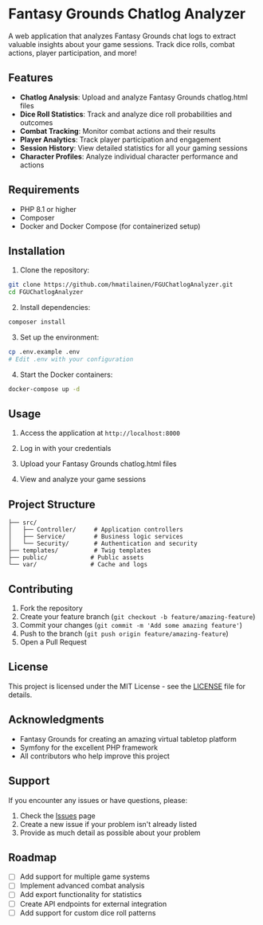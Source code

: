 # Fantasy Grounds Chatlog Analyzer

A web application that analyzes Fantasy Grounds chat logs to extract valuable insights about your game sessions. Track dice rolls, combat actions, player participation, and more!

## Features

- **Chatlog Analysis**: Upload and analyze Fantasy Grounds chatlog.html files
- **Dice Roll Statistics**: Track and analyze dice roll probabilities and outcomes
- **Combat Tracking**: Monitor combat actions and their results
- **Player Analytics**: Track player participation and engagement
- **Session History**: View detailed statistics for all your gaming sessions
- **Character Profiles**: Analyze individual character performance and actions

## Requirements

- PHP 8.1 or higher
- Composer
- Docker and Docker Compose (for containerized setup)

## Installation

1. Clone the repository:
```bash
git clone https://github.com/hmatilainen/FGUChatlogAnalyzer.git
cd FGUChatlogAnalyzer
```

2. Install dependencies:
```bash
composer install
```

3. Set up the environment:
```bash
cp .env.example .env
# Edit .env with your configuration
```

4. Start the Docker containers:
```bash
docker-compose up -d
```

## Usage

1. Access the application at `http://localhost:8000`

2. Log in with your credentials

3. Upload your Fantasy Grounds chatlog.html files

4. View and analyze your game sessions

## Project Structure

```
├── src/
│   ├── Controller/     # Application controllers
│   ├── Service/        # Business logic services
│   └── Security/       # Authentication and security
├── templates/          # Twig templates
├── public/            # Public assets
└── var/               # Cache and logs
```

## Contributing

1. Fork the repository
2. Create your feature branch (`git checkout -b feature/amazing-feature`)
3. Commit your changes (`git commit -m 'Add some amazing feature'`)
4. Push to the branch (`git push origin feature/amazing-feature`)
5. Open a Pull Request

## License

This project is licensed under the MIT License - see the [LICENSE](LICENSE) file for details.

## Acknowledgments

- Fantasy Grounds for creating an amazing virtual tabletop platform
- Symfony for the excellent PHP framework
- All contributors who help improve this project

## Support

If you encounter any issues or have questions, please:
1. Check the [Issues](https://github.com/yourusername/fantasy-grounds-chatlog-analyzer/issues) page
2. Create a new issue if your problem isn't already listed
3. Provide as much detail as possible about your problem

## Roadmap

- [ ] Add support for multiple game systems
- [ ] Implement advanced combat analysis
- [ ] Add export functionality for statistics
- [ ] Create API endpoints for external integration
- [ ] Add support for custom dice roll patterns 
